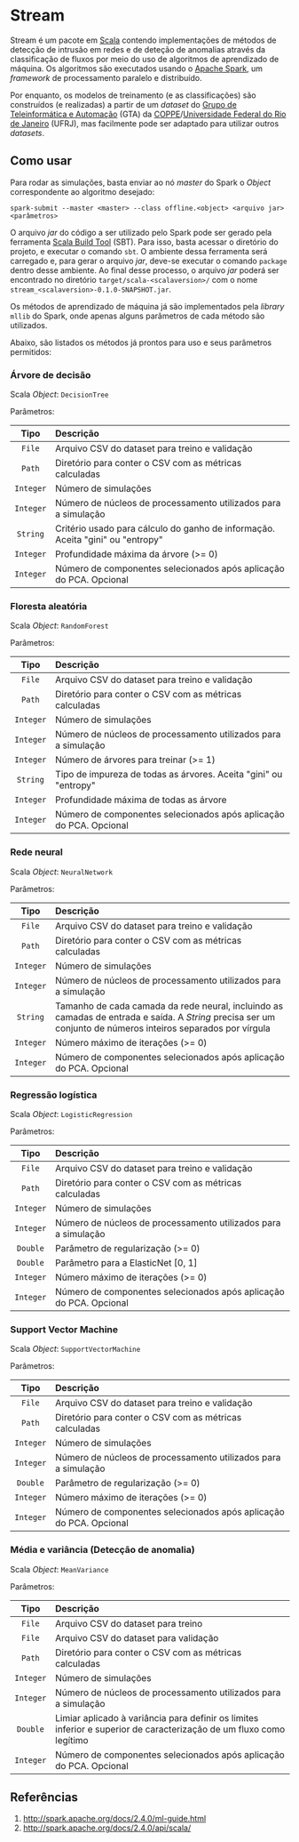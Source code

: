 # Stream

Stream é um pacote em [Scala](https://scala-lang.org/) contendo implementações de métodos de detecção de intrusão em redes e de deteção de anomalias através da classificação de fluxos por meio do uso de algoritmos de aprendizado de máquina. Os algoritmos são executados usando o [Apache Spark](https://spark.apache.org/), um *framework* de processamento paralelo e distribuído.

Por enquanto, os modelos de treinamento (e as classificações) são construídos (e realizadas) a partir de um *dataset* do [Grupo de Teleinformática e Automação](https://www.gta.ufrj.br/) (GTA) da [COPPE](http://www.coppe.ufrj.br/)/[Universidade Federal do Rio de Janeiro](https://ufrj.br/) (UFRJ), mas facilmente pode ser adaptado para utilizar outros *datasets*.

## Como usar

Para rodar as simulações, basta enviar ao nó *master* do Spark o *Object* correspondente ao algoritmo desejado:

`spark-submit --master <master> --class offline.<object> <arquivo jar> <parâmetros>`

O arquivo *jar* do código a ser utilizado pelo Spark pode ser gerado pela ferramenta [Scala Build Tool](https://www.scala-sbt.org/) (SBT). Para isso, basta acessar o diretório do projeto, e executar o comando `sbt`. O ambiente dessa ferramenta será carregado e, para gerar o arquivo *jar*, deve-se executar o comando `package` dentro desse ambiente. Ao final desse processo, o arquivo *jar* poderá ser encontrado no diretório `target/scala-<scalaversion>/` com o nome `stream_<scalaversion>-0.1.0-SNAPSHOT.jar`.

Os métodos de aprendizado de máquina já são implementados pela *library* `mllib` do Spark, onde apenas alguns parâmetros de cada método são utilizados.

Abaixo, são listados os métodos já prontos para uso e seus parâmetros permitidos:

### Árvore de decisão

Scala *Object*: `DecisionTree`

Parâmetros:

Tipo | Descrição |
| :---: | :--- |
| `File` | Arquivo CSV do dataset para treino e validação |
| `Path` | Diretório para conter o CSV com as métricas calculadas |
| `Integer` | Número de simulações |
| `Integer` | Número de núcleos de processamento utilizados para a simulação |
| `String` | Critério usado para cálculo do ganho de informação. Aceita "gini" ou "entropy" |
| `Integer` | Profundidade máxima da árvore (>= 0) |
| `Integer` | Número de componentes selecionados após aplicação do PCA. Opcional |

### Floresta aleatória

Scala *Object*: `RandomForest`

Parâmetros:

Tipo | Descrição |
| :---: | :--- |
| `File` | Arquivo CSV do dataset para treino e validação |
| `Path` | Diretório para conter o CSV com as métricas calculadas |
| `Integer` | Número de simulações |
| `Integer` | Número de núcleos de processamento utilizados para a simulação |
| `Integer` | Número de árvores para treinar (>= 1) |
| `String` | Tipo de impureza de todas as árvores. Aceita "gini" ou "entropy" |
| `Integer` | Profundidade máxima de todas as árvore |
| `Integer` | Número de componentes selecionados após aplicação do PCA. Opcional |

### Rede neural

Scala *Object*: `NeuralNetwork`

Parâmetros:

Tipo | Descrição |
| :---: | :--- |
| `File` | Arquivo CSV do dataset para treino e validação |
| `Path` | Diretório para conter o CSV com as métricas calculadas |
| `Integer` | Número de simulações |
| `Integer` | Número de núcleos de processamento utilizados para a simulação |
| `String` | Tamanho de cada camada da rede neural, incluindo as camadas de entrada e saída. A *String* precisa ser um conjunto de números inteiros separados por vírgula |
| `Integer` | Número máximo de iterações (>= 0) |
| `Integer` | Número de componentes selecionados após aplicação do PCA. Opcional |

### Regressão logística

Scala *Object*: `LogisticRegression`

Parâmetros:

Tipo | Descrição |
| :---: | :--- |
| `File` | Arquivo CSV do dataset para treino e validação |
| `Path` | Diretório para conter o CSV com as métricas calculadas |
| `Integer` | Número de simulações |
| `Integer` | Número de núcleos de processamento utilizados para a simulação |
| `Double` | Parâmetro de regularização (>= 0) |
| `Double` | Parâmetro para a ElasticNet [0, 1] |
| `Integer` | Número máximo de iterações (>= 0) |
| `Integer` | Número de componentes selecionados após aplicação do PCA. Opcional |

### Support Vector Machine

Scala *Object*: `SupportVectorMachine`

Parâmetros:

Tipo | Descrição |
| :---: | :--- |
| `File` | Arquivo CSV do dataset para treino e validação |
| `Path` | Diretório para conter o CSV com as métricas calculadas |
| `Integer` | Número de simulações |
| `Integer` | Número de núcleos de processamento utilizados para a simulação |
| `Double` | Parâmetro de regularização (>= 0) |
| `Integer` | Número máximo de iterações (>= 0) |
| `Integer` | Número de componentes selecionados após aplicação do PCA. Opcional |

### Média e variância (Detecção de anomalia)

Scala *Object*: `MeanVariance`

Parâmetros:

Tipo | Descrição |
| :---: | :--- |
| `File` | Arquivo CSV do dataset para treino |
| `File` | Arquivo CSV do dataset para validação |
| `Path` | Diretório para conter o CSV com as métricas calculadas |
| `Integer` | Número de simulações |
| `Integer` | Número de núcleos de processamento utilizados para a simulação |
| `Double` | Limiar aplicado à variância para definir os limites inferior e superior de caracterização de um fluxo como legítimo |
| `Integer` | Número de componentes selecionados após aplicação do PCA. Opcional |

## Referências

1. http://spark.apache.org/docs/2.4.0/ml-guide.html
1. http://spark.apache.org/docs/2.4.0/api/scala/
